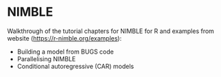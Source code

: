 # NIMBLE
Walkthrough of the tutorial chapters for NIMBLE for R and examples from website (https://r-nimble.org/examples):
- Building a model from BUGS code
- Parallelising NIMBLE
- Conditional autoregressive (CAR) models
